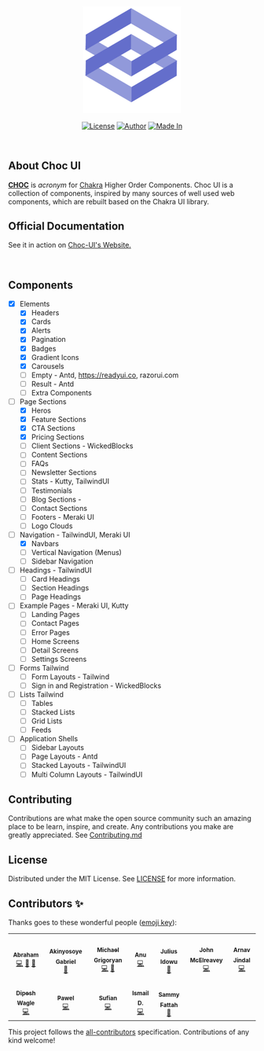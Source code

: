 <p align="center"><a href="https://choc-ui.com" target="_blank"><img src="./public/logo.png" width="200"></a></p>
 
<div align="center">

[![License](https://img.shields.io/github/license/anubra266/choc-ui.svg?style=for-the-badge)](https://github.com/anubra266/choc-ui/blob/master/LICENSE)
[![Author](https://img.shields.io/badge/author-@anubra266-blue.svg?style=for-the-badge)](https://github.com/anubra266)
[![Made In](https://img.shields.io/badge/made%20in-nigeria-dark.svg?style=for-the-badge)](https://github.com/anubra266)

</div>
<br />

## About Choc UI

[**CHOC**](https://choc-ui.com) is _acronym_ for [Chakra](https://chakra-ui.com) Higher Order Components. Choc UI is a collection of components, inspired by many sources of well used web components, which are rebuilt based on the Chakra UI library.

## Official Documentation

See it in action on [Choc-UI's Website.](https://choc-ui.com)

<br/>

## Components

- [x] Elements
  - [x] Headers
  - [x] Cards
  - [x] Alerts
  - [x] Pagination
  - [x] Badges
  - [x] Gradient Icons
  - [x] Carousels
  - [ ] Empty - Antd, https://readyui.co, razorui.com
  - [ ] Result - Antd
  - [ ] Extra Components
- [ ] Page Sections
  - [x] Heros
  - [x] Feature Sections
  - [x] CTA Sections
  - [x] Pricing Sections
  - [ ] Client Sections - WickedBlocks
  - [ ] Content Sections
  - [ ] FAQs
  - [ ] Newsletter Sections
  - [ ] Stats - Kutty, TailwindUI
  - [ ] Testimonials
  - [ ] Blog Sections -
  - [ ] Contact Sections
  - [ ] Footers - Meraki UI
  - [ ] Logo Clouds
- [ ] Navigation - TailwindUI, Meraki UI
  - [x] Navbars
  - [ ] Vertical Navigation (Menus)
  - [ ] Sidebar Navigation
- [ ] Headings - TailwindUI
  - [ ] Card Headings
  - [ ] Section Headings
  - [ ] Page Headings
- [ ] Example Pages - Meraki UI, Kutty
  - [ ] Landing Pages
  - [ ] Contact Pages
  - [ ] Error Pages
  - [ ] Home Screens
  - [ ] Detail Screens
  - [ ] Settings Screens
- [ ] Forms Tailwind
  - [ ] Form Layouts - Tailwind
  - [ ] Sign in and Registration - WickedBlocks
- [ ] Lists Tailwind
  - [ ] Tables
  - [ ] Stacked Lists
  - [ ] Grid Lists
  - [ ] Feeds
- [ ] Application Shells
  - [ ] Sidebar Layouts
  - [ ] Page Layouts - Antd
  - [ ] Stacked Layouts - TailwindUI
  - [ ] Multi Column Layouts - TailwindUI

## Contributing

Contributions are what make the open source community such an amazing place to be learn, inspire, and create. Any contributions you make are greatly appreciated. See [Contributing.md](./CONTRIBUTING.md)

## License

Distributed under the MIT License. See [LICENSE](./LICENSE.md) for more information.

## Contributors ✨

Thanks goes to these wonderful people ([emoji key](https://allcontributors.org/docs/en/emoji-key)):

<!-- ALL-CONTRIBUTORS-LIST:START - Do not remove or modify this section -->
<!-- prettier-ignore-start -->
<!-- markdownlint-disable -->
<table>
  <tr>
    <td align="center"><a href="https://github.com/anubra266"><img src="https://avatars.githubusercontent.com/u/30869823?v=4?s=50" width="50px;" alt=""/><br /><sub><b>Abraham</b></sub></a><br /><a href="https://github.com/anubra266/choc-ui/commits?author=anubra266" title="Code">💻</a> <a href="#design-anubra266" title="Design">🎨</a> <a href="#maintenance-anubra266" title="Maintenance">🚧</a></td>
    <td align="center"><a href="https://github.com/GabrielFemi"><img src="https://avatars.githubusercontent.com/u/39733548?v=4?s=50" width="50px;" alt=""/><br /><sub><b>Akinyosoye Gabriel</b></sub></a><br /><a href="#maintenance-GabrielFemi" title="Maintenance">🚧</a></td>
    <td align="center"><a href="https://michaelgrigoryan.com"><img src="https://avatars.githubusercontent.com/u/56165400?v=4?s=50" width="50px;" alt=""/><br /><sub><b>Michael Grigoryan</b></sub></a><br /><a href="https://github.com/anubra266/choc-ui/commits?author=MichaelGrigoryan25" title="Code">💻</a> <a href="#design-MichaelGrigoryan25" title="Design">🎨</a></td>
    <td align="center"><a href="https://github.com/abraham266"><img src="https://avatars.githubusercontent.com/u/73303261?v=4?s=50" width="50px;" alt=""/><br /><sub><b>Anu</b></sub></a><br /><a href="https://github.com/anubra266/choc-ui/commits?author=abraham266" title="Code">💻</a></td>
    <td align="center"><a href="http://geniushub.com.ng/"><img src="https://avatars.githubusercontent.com/u/12122519?v=4?s=50" width="50px;" alt=""/><br /><sub><b>Julius Idowu</b></sub></a><br /><a href="#maintenance-JuliRash" title="Maintenance">🚧</a></td>
    <td align="center"><a href="https://github.com/jmcelreavey"><img src="https://avatars.githubusercontent.com/u/6317960?v=4?s=50" width="50px;" alt=""/><br /><sub><b>John McElreavey</b></sub></a><br /><a href="https://github.com/anubra266/choc-ui/commits?author=jmcelreavey" title="Code">💻</a></td>
    <td align="center"><a href="https://github.com/Daggy1234"><img src="https://avatars.githubusercontent.com/u/60603110?v=4?s=50" width="50px;" alt=""/><br /><sub><b>Arnav Jindal</b></sub></a><br /><a href="https://github.com/anubra266/choc-ui/commits?author=Daggy1234" title="Code">💻</a></td>
  </tr>
  <tr>
    <td align="center"><a href="https://dipeshwagle.com"><img src="https://avatars.githubusercontent.com/u/4191022?v=4?s=50" width="50px;" alt=""/><br /><sub><b>Dipesh Wagle</b></sub></a><br /><a href="https://github.com/anubra266/choc-ui/commits?author=Dipeshwagle" title="Code">💻</a></td>
    <td align="center"><a href="https://github.com/pszafer"><img src="https://avatars.githubusercontent.com/u/690510?v=4?s=50" width="50px;" alt=""/><br /><sub><b>Pawel</b></sub></a><br /><a href="https://github.com/anubra266/choc-ui/commits?author=pszafer" title="Code">💻</a></td>
    <td align="center"><a href="https://github.com/SufianBabri"><img src="https://avatars.githubusercontent.com/u/9989266?v=4?s=50" width="50px;" alt=""/><br /><sub><b>Sufian</b></sub></a><br /><a href="https://github.com/anubra266/choc-ui/commits?author=SufianBabri" title="Code">💻</a></td>
    <td align="center"><a href="https://github.com/Ismaaa"><img src="https://avatars.githubusercontent.com/u/22240843?v=4?s=50" width="50px;" alt=""/><br /><sub><b>Ismail D.</b></sub></a><br /><a href="https://github.com/anubra266/choc-ui/commits?author=Ismaaa" title="Code">💻</a></td>
    <td align="center"><a href="https://github.com/Buupu"><img src="https://avatars.githubusercontent.com/u/26443341?v=4?s=50" width="50px;" alt=""/><br /><sub><b>Sammy Fattah</b></sub></a><br /><a href="https://github.com/anubra266/choc-ui/commits?author=Buupu" title="Documentation">📖</a></td>
  </tr>
</table>

<!-- markdownlint-restore -->
<!-- prettier-ignore-end -->

<!-- ALL-CONTRIBUTORS-LIST:END -->

This project follows the [all-contributors](https://github.com/all-contributors/all-contributors) specification. Contributions of any kind welcome!
